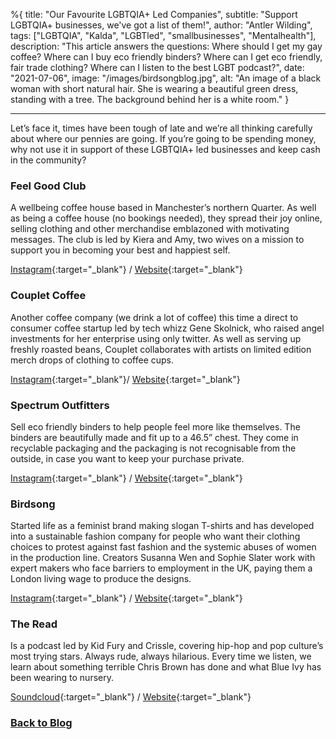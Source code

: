 %{
title: "Our Favourite LGBTQIA+ Led Companies",
subtitle: "Support LGBTQIA+ businesses, we've got a list of them!",
author: "Antler Wilding",
tags: ["LGBTQIA", "Kalda", "LGBTled", "smallbusinesses", "Mentalhealth"],
description: "This article answers the questions: Where should I get my gay coffee? Where can I buy eco friendly binders? Where can I get eco friendly, fair trade clothing? Where can I listen to the best LGBT podcast?",
date: "2021-07-06",
image: "/images/birdsongblog.jpg",
alt: "An image of a black woman with short natural hair. She is wearing a beautiful green dress, standing with a tree. The background behind her is a white room."
}

---

Let’s face it, times have been tough of late and we’re all thinking carefully about where our pennies are going. If you’re going to be spending money, why not use it in support of these LGBTQIA+ led businesses and keep cash in the community?

### Feel Good Club

A wellbeing coffee house based in Manchester’s northern Quarter. As well as being a coffee house (no bookings needed), they spread their joy online, selling clothing and other merchandise emblazoned with motivating messages. The club is led by Kiera and Amy, two wives on a mission to support you in becoming your best and happiest self.

[Instagram](https://www.instagram.com/wearefeelgoodclub/){:target="_blank"} / [Website](https://www.feelgoodclub.co/){:target="_blank"}

### Couplet Coffee

Another coffee company (we drink a lot of coffee) this time a direct to consumer coffee startup led by tech whizz Gene Skolnick, who raised angel investments for her enterprise using only twitter. As well as serving up freshly roasted beans, Couplet collaborates with artists on limited edition merch drops of clothing to coffee cups.

[Instagram](https://www.instagram.com/couplet){:target="_blank"}/ [Website](https://coupletcoffee.com/){:target="_blank"}

### Spectrum Outfitters

Sell eco friendly binders to help people feel more like themselves. The binders are beautifully made and fit up to a 46.5” chest. They come in recyclable packaging and the packaging is not recognisable from the outside, in case you want to keep your purchase private.

[Instagram](https://www.instagram.com/spectrumoutfitters/){:target="_blank"} / [Website](https://spectrumoutfitters.co.uk/){:target="_blank"}

### Birdsong

Started life as a feminist brand making slogan T-shirts and has developed into a sustainable fashion company for people who want their clothing choices to protest against fast fashion and the systemic abuses of women in the production line. Creators Susanna Wen and Sophie Slater work with expert makers who face barriers to employment in the UK, paying them a London living wage to produce the designs.

[Instagram](https://www.instagram.com/birdsonglondon/){:target="_blank"} / [Website](https://birdsong.london/){:target="_blank"}

### The Read

Is a podcast led by Kid Fury and Crissle, covering hip-hop and pop culture’s most trying stars. Always rude, always hilarious. Every time we listen, we learn about something terrible Chris Brown has done and what Blue Ivy has been wearing to nursery.

[Soundcloud](https://soundcloud.com/theread){:target="_blank"} / [Website](http://thisistheread.com/){:target="_blank"}


### [Back to Blog](http://kalda.co/blog)
